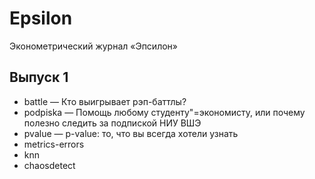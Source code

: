 Epsilon
=======

Эконометрический журнал «Эпсилон»

Выпуск 1
--------

* battle — Кто выигрывает рэп-баттлы?
* podpiska — Помощь любому студенту"=экономисту, или почему полезно следить за подпиской НИУ ВШЭ
* pvalue — p-value: то, что вы всегда хотели узнать
* metrics-errors 
* knn 
* chaosdetect 

